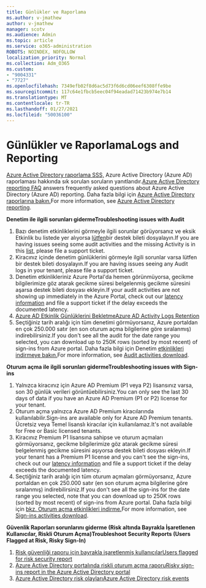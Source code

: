 ```yaml
---
title: Günlükler ve Raporlama
ms.author: v-jmathew
author: v-jmathew
manager: scotv
ms.audience: Admin
ms.topic: article
ms.service: o365-administration
ROBOTS: NOINDEX, NOFOLLOW
localization_priority: Normal
ms.collection: Adm_O365
ms.custom:
- "9004331"
- "7727"
ms.openlocfilehash: 7349efb02f8d6ac5d73f6d6cd06eef6308ffe9be
ms.sourcegitcommit: 117c64e1fbcb5eec04f94eadad71423b974e7b14
ms.translationtype: MT
ms.contentlocale: tr-TR
ms.lasthandoff: 01/27/2021
ms.locfileid: "50036100"
---
```

# <a name="logs-and-reporting"></a><span data-ttu-id="332e4-102">Günlükler ve Raporlama</span><span class="sxs-lookup"><span data-stu-id="332e4-102">Logs and Reporting</span></span>

<span data-ttu-id="332e4-103">[Azure Active Directory raporlama SSS,](https://docs.microsoft.com/azure/active-directory/active-directory-reporting-faq) Azure Active Directory (Azure AD) raporlaması hakkında sık sorulan soruların yanıtlarıdır.</span><span class="sxs-lookup"><span data-stu-id="332e4-103">[Azure Active Directory reporting FAQ](https://docs.microsoft.com/azure/active-directory/active-directory-reporting-faq) answers frequently asked questions about Azure Active Directory (Azure AD) reporting.</span></span> <span data-ttu-id="332e4-104">Daha fazla bilgi için [Azure Active Directory raporlarına bakın.](https://docs.microsoft.com/azure/active-directory/reports-monitoring/overview-reports)</span><span class="sxs-lookup"><span data-stu-id="332e4-104">For more information, see [Azure Active Directory reporting](https://docs.microsoft.com/azure/active-directory/reports-monitoring/overview-reports).</span></span>

<span data-ttu-id="332e4-105">**Denetim ile ilgili sorunları giderme**</span><span class="sxs-lookup"><span data-stu-id="332e4-105">**Troubleshooting issues with Audit**</span></span>

1. <span data-ttu-id="332e4-106">Bazı denetim etkinliklerini görmeyle ilgili sorunlar görüyorsanız ve eksik Etkinlik bu listede yer alıyorsa [lütfen](https://docs.microsoft.com/azure/active-directory/reports-monitoring/reference-audit-activities)bir destek bileti dosyalayın.</span><span class="sxs-lookup"><span data-stu-id="332e4-106">If you are having issues seeing some audit activities and the missing Activity is in this [list](https://docs.microsoft.com/azure/active-directory/reports-monitoring/reference-audit-activities), please file a support ticket.</span></span>
2. <span data-ttu-id="332e4-107">Kiracınız içinde denetim günlüklerini görmeyle ilgili sorunlar varsa lütfen bir destek bileti dosyalayın.</span><span class="sxs-lookup"><span data-stu-id="332e4-107">If you are having issues seeing any Audit logs in your tenant, please file a support ticket.</span></span>
3. <span data-ttu-id="332e4-108">Denetim etkinlikleriniz Azure Portal'da hemen görünmüyorsa, gecikme [](https://docs.microsoft.com/azure/active-directory/reports-monitoring/reference-reports-latencies) bilgilerimize göz atarak gecikme süresi belgelenmiş gecikme süresini aşarsa destek bileti dosyası ekleyin.</span><span class="sxs-lookup"><span data-stu-id="332e4-108">If your audit activities are not showing up immediately in the Azure Portal, check out our [latency information](https://docs.microsoft.com/azure/active-directory/reports-monitoring/reference-reports-latencies) and file a support ticket if the delay exceeds the documented latency.</span></span>
4. [<span data-ttu-id="332e4-109">Azure AD Etkinlik Günlüklerini Bekletme</span><span class="sxs-lookup"><span data-stu-id="332e4-109">Azure AD Activity Logs Retention</span></span>](https://docs.microsoft.com/azure/active-directory/reports-monitoring/reference-reports-data-retention)
5. <span data-ttu-id="332e4-110">Seçtiğiniz tarih aralığı için tüm denetimi görmüyorsanız, Azure portaldan en çok 250.000 satır (en son oturum açma bilgilerine göre sıralanmış) indirebilirsiniz.</span><span class="sxs-lookup"><span data-stu-id="332e4-110">If you don't see all the audit for the date range you selected, you can download up to 250K rows (sorted by most recent) of sign-ins from Azure portal.</span></span> <span data-ttu-id="332e4-111">Daha fazla bilgi için Denetim [etkinlikleri indirmeye bakın.](https://docs.microsoft.com/azure/active-directory/reports-monitoring/quickstart-download-audit-report)</span><span class="sxs-lookup"><span data-stu-id="332e4-111">For more information, see [Audit activities download](https://docs.microsoft.com/azure/active-directory/reports-monitoring/quickstart-download-audit-report).</span></span>

<span data-ttu-id="332e4-112">**Oturum açma ile ilgili sorunları giderme**</span><span class="sxs-lookup"><span data-stu-id="332e4-112">**Troubleshooting issues with Sign-ins**</span></span>

1. <span data-ttu-id="332e4-113">Yalnızca kiracınız için Azure AD Premium (P1 veya P2) lisansınız varsa, son 30 günlük verileri görüntüebilirsiniz.</span><span class="sxs-lookup"><span data-stu-id="332e4-113">You can only see the last 30 days of data if you have an Azure AD Premium (P1 or P2) license for your tenant.</span></span>
2. <span data-ttu-id="332e4-114">Oturum açma yalnızca Azure AD Premium kiracılarında kullanılabilir.</span><span class="sxs-lookup"><span data-stu-id="332e4-114">Sign-ins are available only for Azure AD Premium tenants.</span></span> <span data-ttu-id="332e4-115">Ücretsiz veya Temel lisanslı kiracılar için kullanılamaz.</span><span class="sxs-lookup"><span data-stu-id="332e4-115">It's not available for Free or Basic licensed tenants.</span></span>
3. <span data-ttu-id="332e4-116">Kiracınız Premium P1 lisansına sahipse ve oturum açmaları görmüyorsanız, [](https://docs.microsoft.com/azure/active-directory/reports-monitoring/reference-reports-latencies) gecikme bilgilerimize göz atarak gecikme süresi belgelenmiş gecikme süresini aşıyorsa destek bileti dosyası ekleyin.</span><span class="sxs-lookup"><span data-stu-id="332e4-116">If your tenant has a Premium P1 license and you can't see the sign-ins, check out our [latency information](https://docs.microsoft.com/azure/active-directory/reports-monitoring/reference-reports-latencies) and file a support ticket if the delay exceeds the documented latency.</span></span>
4. <span data-ttu-id="332e4-117">Seçtiğiniz tarih aralığı için tüm oturum açmaları görmüyorsanız, Azure portaldan en çok 250.000 satır (en son oturum açma bilgilerine göre sıralanmış) indirebilirsiniz.</span><span class="sxs-lookup"><span data-stu-id="332e4-117">If you don't see all the sign-ins for the date range you selected, note that you can download up to 250K rows (sorted by most recent) of sign-ins from Azure portal.</span></span> <span data-ttu-id="332e4-118">Daha fazla bilgi için [bkz. Oturum açma etkinlikleri indirme.](https://docs.microsoft.com/azure/active-directory/reports-monitoring/concept-sign-ins#download-sign-in-activities)</span><span class="sxs-lookup"><span data-stu-id="332e4-118">For more information, see [Sign-ins activities download](https://docs.microsoft.com/azure/active-directory/reports-monitoring/concept-sign-ins#download-sign-in-activities).</span></span>

<span data-ttu-id="332e4-119">**Güvenlik Raporları sorunlarını giderme (Risk altında Bayrakla İşaretlenen Kullanıcılar, Riskli Oturum Açma)**</span><span class="sxs-lookup"><span data-stu-id="332e4-119">**Troubleshoot Security Reports (Users Flagged at Risk, Risky Sign-In)**</span></span>

1. [<span data-ttu-id="332e4-120">Risk güvenliği raporu için bayrakla işaretlenmiş kullanıcılar</span><span class="sxs-lookup"><span data-stu-id="332e4-120">Users flagged for risk security report</span></span>](https://docs.microsoft.com/azure/active-directory/reports-monitoring/concept-user-at-risk)
2. [<span data-ttu-id="332e4-121">Azure Active Directory portalında riskli oturum açma raporu</span><span class="sxs-lookup"><span data-stu-id="332e4-121">Risky sign-ins report in the Azure Active Directory portal</span></span>](https://docs.microsoft.com/azure/active-directory/reports-monitoring/concept-risky-sign-ins)
3. [<span data-ttu-id="332e4-122">Azure Active Directory risk olayları</span><span class="sxs-lookup"><span data-stu-id="332e4-122">Azure Active Directory risk events</span></span>](https://docs.microsoft.com/azure/active-directory/reports-monitoring/concept-risk-events)
